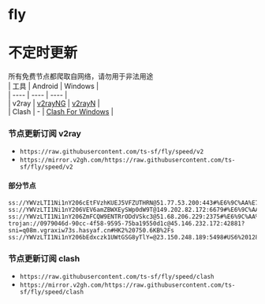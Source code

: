 # fly
# 不定时更新
所有免费节点都爬取自网络，请勿用于非法用途  
|  工具  | Android  | Windows  |  
|  ----  | ----   | ----  |  
| v2ray  | [v2rayNG](https://github.com/2dust/v2rayNG/releases) | [v2rayN](https://github.com/2dust/v2rayN/releases) |  
| Clash  | - | [Clash For Windows](https://github.com/2dust/clashN/releases) | 
  
### 节点更新订阅  v2ray
- `https://raw.githubusercontent.com/ts-sf/fly/speed/v2`  
- `https://mirror.v2gh.com/https://raw.githubusercontent.com/ts-sf/fly/speed/v2`  

#### 部分节点  
``` 
ss://YWVzLTI1Ni1nY206cEtFVzhKUEJ5VFZUTHRN@51.77.53.200:443#%E6%9C%AA%E7%9F%A58%201.8MB%2Fs
ss://YWVzLTI1Ni1nY206VEV6amZBWXEySWp0dW9T@149.202.82.172:6679#%E6%9C%AA%E7%9F%A59%201.8MB%2Fs
ss://YWVzLTI1Ni1nY206ZmFCQW9ENTRrODdVSkc3@51.68.206.229:2375#%E6%9C%AA%E7%9F%A510%201.8MB%2Fs
trojan://0979046d-90cc-4f58-9595-75ba19550d1c@45.146.232.172:42881?sni=q08m.vgraxiw73s.hasyaf.cn#HK2%20750.6KB%2Fs
ss://YWVzLTI1Ni1nY206bEdxczk1UWtGSG8yTlY=@23.150.248.189:5498#US6%20128.7KB%2Fs
```
### 节点更新订阅  clash
- `https://raw.githubusercontent.com/ts-sf/fly/speed/clash`  
- `https://mirror.v2gh.com/https://raw.githubusercontent.com/ts-sf/fly/speed/clash`  


